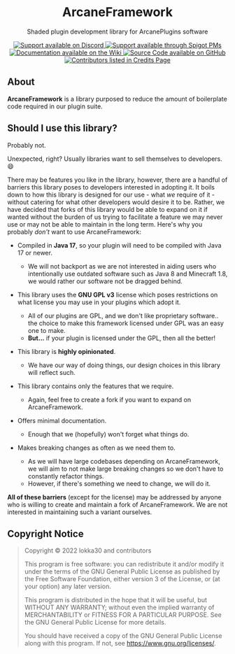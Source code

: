 <div align="center">

# ArcaneFramework

Shaded plugin development library for ArcanePlugins software

<a href="https://www.discord.io/arcaneplugins">
<img src="https://img.shields.io/badge/Chat%20%2F%20Support-on%20Discord-skyblue?style=for-the-badge&logo=discord&logoColor=white" alt="Support available on Discord">
</a>
<a href="https://www.spigotmc.org/conversations/add?to=lokka30">
<img src="https://img.shields.io/badge/Chat%20%2F%20Support-Spigot%20PM-skyblue?style=for-the-badge&logo=googlemessages" alt="Support available through Spigot PMs">
</a>

<br />

<a href="https://github.com/lokka30/ArcaneFramework/wiki">
<img src="https://img.shields.io/badge/Documentation-on%20Wiki-skyblue?style=for-the-badge&logo=wikipedia" alt="Documentation available on the Wiki">
</a>
<a href="https://github.com/lokka30/ArcaneFramework">
<img src="https://img.shields.io/badge/Source%20Code-on%20GitHub-skyblue?style=for-the-badge&logo=github" alt="Source Code available on GitHub">
</a>

<br />

<a href="https://github.com/lokka30/ArcaneFramework/wiki/Credits">
<img src="https://img.shields.io/badge/Contributors-View%20Credits-skyblue?style=for-the-badge" alt="Contributors listed in Credits Page">
</a>

</div>

## About

**ArcaneFramework** is a library purposed to reduce the amount of boilerplate code required
in our plugin suite.

## Should I use this library?

Probably not.

Unexpected, right? Usually libraries want to sell themselves to developers. 😄

There may be features you like in the library, however, there are a handful of barriers this library
poses to developers interested in adopting it. It boils down to how this library is designed for
our use - what *we* require of it - without catering for what other developers would desire it to be.
Rather, we have decided that forks of this library would be able to expand on it if wanted without
the burden of us trying to facilitate a feature we may never use or may not be able to maintain in
the long term. Here's why you probably *don't* want to use ArcaneFramework:

- Compiled in **Java 17**, so your plugin will need to be compiled with Java 17 or newer.
  - We will not backport as we are not interested in aiding users who intentionally use outdated
  software such as Java 8 and Minecraft 1.8, we would rather our software not be dragged behind.

- This library uses the **GNU GPL v3** license which poses restrictions on what license you may use
in your plugins which adopt it.
  - All of our plugins are GPL, and we don't like proprietary software.. the choice to make this
  framework licensed under GPL was an easy one to make.
  - **But...** if your plugin is licensed under the GPL, then all the better!

- This library is **highly opinionated**.
  - We have our way of doing things, our design choices in
  this library will reflect such.

- This library contains only the features that we require.
  - Again, feel free to create a fork if you want to expand on ArcaneFramework.

- Offers minimal documentation.
  - Enough that we (hopefully) won't forget what things do.

- Makes breaking changes as often as we need them to.
  - As we will have large codebases depending on ArcaneFramework, we will aim to not make large
  breaking changes so we don't have to constantly refactor things.
  - However, if there's something we need to change, we will do it.

**All of these barriers** (except for the license) may be addressed by anyone who is willing to
create and maintain a fork of ArcaneFramework. We are not interested in maintaining such a variant
ourselves.

## Copyright Notice

> Copyright © 2022 lokka30 and contributors
> 
> This program is free software: you can redistribute it and/or modify
it under the terms of the GNU General Public License as published by
the Free Software Foundation, either version 3 of the License, or
(at your option) any later version.
> 
> This program is distributed in the hope that it will be useful,
but WITHOUT ANY WARRANTY; without even the implied warranty of
MERCHANTABILITY or FITNESS FOR A PARTICULAR PURPOSE.  See the
GNU General Public License for more details.
> 
> You should have received a copy of the GNU General Public License
along with this program.  If not, see <https://www.gnu.org/licenses/>.
